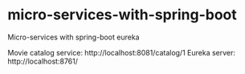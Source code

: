 # micro-services-with-spring-boot
Micro-services with spring-boot eureka


Movie catalog service: http://localhost:8081/catalog/1
Eureka server: http://localhost:8761/

